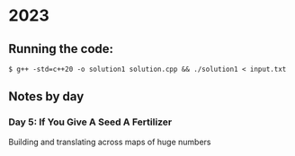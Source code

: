 # 2023

## Running the code:

```
$ g++ -std=c++20 -o solution1 solution.cpp && ./solution1 < input.txt 
```

## Notes by day

### Day 5: If You Give A Seed A Fertilizer

Building and translating across maps of huge numbers

